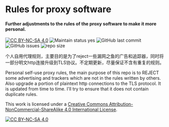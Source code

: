 # Rules for proxy software
#### Further adjustments to the rules of the proxy software to make it more personal.
 [![CC BY-NC-SA 4.0][cc-by-nc-sa-shield]][cc-by-nc-sa] ![Maintain status yes](https://img.shields.io/badge/Maintained%3F-yes-green.svg) ![GitHub last commit](https://img.shields.io/github/last-commit/MitaZ/Better_Filter) ![GitHub issues](https://img.shields.io/github/issues/MitaZ/Better_Filter) ![repo size](https://img.shields.io/github/repo-size/MitaZ/Better_Filter) 

个人自用代理规则，主要目的是为了reject一些漏网之鱼的广告和追踪器，同时将一部分明文http连接升级到TLS协议。不定期更新，尽量保证不含有重复的规则。

Personal self-use proxy rules, the main purpose of this repo is to REJECT some advertising and trackers which are not in the rules written by others. Also upgrade a portion of plaintext http connections to the TLS protocol. It is updated from time to time. I'll try to ensure that it does not contain duplicate rules.



This work is licensed under a
[Creative Commons Attribution-NonCommercial-ShareAlike 4.0 International License][cc-by-nc-sa].

[![CC BY-NC-SA 4.0][cc-by-nc-sa-image]][cc-by-nc-sa]

[cc-by-nc-sa]: http://creativecommons.org/licenses/by-nc-sa/4.0/
[cc-by-nc-sa-image]: https://licensebuttons.net/l/by-nc-sa/4.0/88x31.png
[cc-by-nc-sa-shield]: https://img.shields.io/badge/License-CC%20BY--NC--SA%204.0-lightgrey.svg
